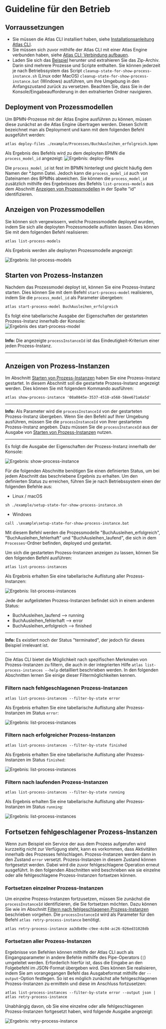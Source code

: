 # Guideline für den Betrieb

## Vorraussetzungen

* Sie müssen die Atlas CLI installiert haben, siehe [Installationsanleitung Atlas CLI](./install.md).
* Sie müssen sich zuvor mithilfe der Atlas CLI mit einer Atlas Engine verbunden haben, siehe [Atlas CLI: Verbindung aufbauen](./guideline-CLI-connect.md).
* Laden Sie sich das [Beispiel](./example) herunter und extrahieren Sie das Zip-Archiv. Darin sind mehrere Prozesse und Scripte enthalten. Sie können jederzeit je nach Betriebssystem das Script `cleanup-state-for-show-process-instance.sh` (Linux oder MacOS) `cleanup-state-for-show-process-instance.bat` (Windows) ausführen, um ihre Umgebung in den Anfangszustand zurück zu versetzen. Beachten Sie, dass Sie in der Konsole/Eingabeaufforderung in den extrahierten Ordner navigieren.
  
## Deployment von Prozessmodellen

Um BPMN-Prozesse mit der Atlas Engine ausführen zu können, müssen diese zunächst an die Atlas Engine übertragen werden. Diesen Schritt bezeichnet man als Deployment und kann mit dem folgenden Befehl ausgeführt werden:

```shell
atlas deploy-files ./example/Processes/BuchAusleihen_erfolgreich.bpmn
```

Als Ergebnis des Befehls wird zu dem deployten BPMN die `process_model_id` angezeigt:
![Ergebnis: deploy-files](./images/deploy-files_result.png "Ergebnis: deploy-files")

Die `process_model_id` ist fest im BPMN hinterlegt und gleicht häufig dem Namen der *.bpmn Datei. Jedoch kann die `process_model_id` auch von Dateinamen des BPMNs abweichen. Sie können die `process_model_id` zusätzlich mithilfe des Ergebnisses des Befehls `list-process-models` aus dem Abschnitt [Anzeigen von Prozessmodellen](#Anzeigen-von-Prozessmodellen) in der Spalte "id" identifizieren.

## Anzeigen von Prozessmodellen

Sie können sich vergewissern, welche Prozessmodelle deployed wurden, indem Sie sich alle deployten Prozessmodelle auflisten lassen. Dies können Sie mit dem folgenden Befehl realisieren:

```shell
atlas list-process-models
```

Als Ergebnis werden alle deployten Prozessmodelle angezeigt:

![Ergebnis: list-process-models](./images/list-process-models_result.png "Ergebnis: list-process-models")

## Starten von Prozess-Instanzen

Nachdem das Prozessmodel deployt ist, können Sie eine Prozess-Instanz starten. Dies können Sie mit dem Befehl `start-process-model` realisieren, indem Sie die `process_model_id` als Parameter übergeben:

```shell
atlas start-process-model BuchAusleihen_erfolgreich
```

Es folgt eine tabellarische Ausgabe der Eigenschaften der gestarteten Prozess-Instanz innerhalb der Konsole:
![Ergebnis des start-process-model](./images/start-process-model_result.png "Ergebnis des start-process-model")

---
**Info:**
Die angezeigte `processInstanceId` ist das Eindeutigkeit-Kriterium einer jeden Prozess-Instanz.

---

## Anzeigen von Prozess-Instanzen

Im Abschnitt [Starten von Prozess-Instanzen](#Starten-von-Prozess-Instanzen) haben Sie eine Prozess-Instanz gestartet. In diesem Abschnitt soll die gestartete Prozess-Instanz angezeigt werden. Dies können Sie mit folgendem Kommando ausführen:

```shell
atlas show-process-instance '08a0845e-3537-4510-a568-58ee671a6a5d'
```

---
**Info:**
Als Parameter wird die `processInstanceId` von der gestarteten Prozess-Instanz übergeben. Wenn Sie den Befehl auf Ihrer Umgebung ausführen, müssen Sie die `processInstanceId` von Ihrer gestarteten Prozess-Instanz angeben. Dazu müssen Sie die `processInstanceId` aus der Ausgabe von [Starten von Prozess-Instanzen](#Starten-von-Prozess-Instanzen) nutzen.

---

Es folgt die Ausgabe der Eigenschaften der Prozess-Instanz innerhalb der Konsole:

![Ergebnis: show-process-instance](./images/show-process-instance_result.png "Ergebnis: show-process-instance")

Für die folgenden Abschnitte benötigen Sie einen definierten Status, um bei jedem Abschnitt das beschriebene Ergebnis zu erhalten. Um den definierten Status zu erreichen, führen Sie je nach Betriebssystem einen der folgenden Befehle aus:

* Linux / macOS

```shell
sh ./example/setup-state-for-show-process-instance.sh
```

* Windows

```shell
call .\example\setup-state-for-show-process-instance.bat
```

Mit diesem Befehl werden die Prozessmodelle "BuchAusleihen_erfolgreich", "BuchAusleihen_fehlerhaft" und "BuchAusleihen_laufend", die sich in dem `Processes`-Ordner befinden, deployed und gestartet.

Um sich die gestarteten Prozess-Instanzen anzeigen zu lassen, können Sie den folgenden Befehl ausführen:

```shell
atlas list-process-instances
```

Als Ergebnis erhalten Sie eine tabellarische Auflistung aller Prozess-Instanzen:

![Ergebnis: list-process-instances](./images/list-process-instances_result.png "Ergebnis: list-process-instances")

Jede der aufgelisteten Prozess-Instanzen befindet sich in einem anderen Status:

* BuchAusleihen_laufend --> running
* BuchAusleihen_fehlerhaft --> error
* BuchAusleihen_erfolgreich --> finished

---
**Info:**
Es existiert noch der Status "terminated", der jedoch für dieses Beispiel irrelevant ist.

---

Die Atlas CLI bietet die Möglichkeit nach spezifischen Merkmalen von Prozess-Instanzen zu filtern, die auch in der integrierten Hilfe `atlas list-process-instances --help` detailliert beschrieben werden. In den folgenden Abschnitten lernen Sie einige dieser Filtermöglichkeiten kennen.

### Filtern nach fehlgeschlagenen Prozess-Instanzen

```shell
atlas list-process-instances --filter-by-state error
```

Als Ergebnis erhalten Sie eine tabellarische Auflistung aller Prozess-Instanzen im Status `error`:

![Ergebnis: list-process-instances](./images/list-process-instances_error_result.png "Ergebnis: list-process-instances")

### Filtern nach erfolgreicher Prozess-Instanzen

```shell
atlas list-process-instances --filter-by-state finished
```

Als Ergebnis erhalten Sie eine tabellarische Auflistung aller Prozess-Instanzen im Status `finished`:

![Ergebnis: list-process-instances](./images/list-process-instances_finished_result.png "Ergebnis: list-process-instances")

### Filtern nach laufenden Prozess-Instanzen

```shell
atlas list-process-instances --filter-by-state running
```

Als Ergebnis erhalten Sie eine tabellarische Auflistung aller Prozess-Instanzen im Status `running`:

![Ergebnis: list-process-instances](./images/list-process-instances_running_result.png "Ergebnis: list-process-instances")

## Fortsetzen fehlgeschlagener Prozess-Instanzen

Wenn zum Beispiel ein Service der aus dem Prozess aufgerufen wird kurzzeitig nicht zur Verfügung steht, kann es vorkommen, dass Aktivitäten innerhalb des Prozesses fehlschlagen. Prozess-Instanzen werden dann in den Zustand `error` versetzt. Prozess-Instanzen in diesem Zustand können fortgesetzt werden. Dabei wird die zuvor fehlgeschlagene Operation erneut ausgeführt. In den folgenden Abschnitten wird beschrieben wie sie einzelne oder alle fehlgeschlagene Prozess-Instanzen fortsetzen können.

### Fortsetzen einzelner Prozess-Instanzen

Um einzelne Prozess-Instanzen fortzusetzen, müssen Sie zunächst die `processInstanceId` identifizieren, die Sie fortsetzen möchten. Dazu können Sie wie im Abschnitt [Filtern nach fehlgeschlagenen Prozess-Instanzen](#Filtern-nach-fehlgeschlagenen-Prozess-Instanzen) beschrieben vorgehen. Die `processInstanceId` wird als Parameter für den Befehl `atlas retry-process-instance` benötigt.

```shell
atlas retry-process-instance aa3db49e-c9ee-4c04-ac26-026ed31028db
```

### Fortsetzen aller Prozess-Instanzen

Ergebnisse von Befehlen können mithilfe der Atlas CLI auch als Eingangsparameter in andere Befehle mithilfe des Pipe-Operators (`|`) umgeleitet werden. Erforderlich hierfür ist, dass die Eingabe an den Folgebefehl im JSON-Format übergeben wird. Dies können Sie realisieren, indem Sie am vorangegangen Befehl das Ausgabeformat mithilfe der `--output`-Option festlegen.
So ist es möglich zunächst alle fehlgeschlagenen Prozess-Instanzen zu ermitteln und diese im Anschluss fortzusetzen:

```shell
atlas list-process-instances --filter-by-state error --output json | atlas retry-process-instance
```

Unabhängig davon, ob Sie eine einzelne oder alle fehlgeschlagenen Prozess-Instanzen fortgesetzt haben, wird folgende Ausgabe angezeigt:

![Ergebnis: retry-process-instance](./images/retry-process-instance_result.png "Ergebnis: retry-process-instance")
